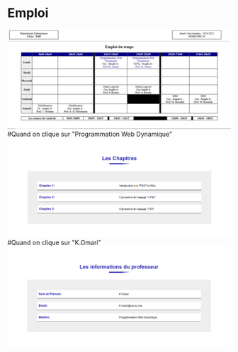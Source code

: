 # Emploi
![Emploi](image/index.png)
#Quand on clique sur  "Programmation Web Dynamique"
![Emploi](image/cCour.png)
#Quand on clique sur  "K.Omari"
![Emploi](image/cProf.png)
